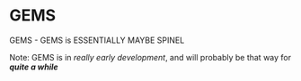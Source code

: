 # GEMS
GEMS - GEMS is ESSENTIALLY MAYBE SPINEL

Note: GEMS is in *really early development*, and will probably be that way for ***quite a while***
